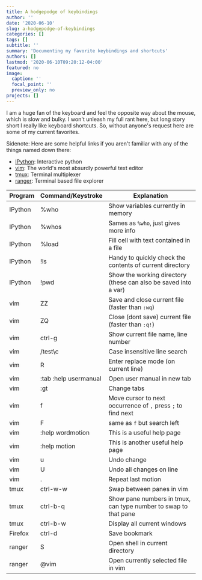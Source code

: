 ```yaml
---
title: A hodgepodge of keybindings
author: ''
date: '2020-06-10'
slug: a-hodgepodge-of-keybindings
categories: []
tags: []
subtitle: ''
summary: 'Documenting my favorite keybindings and shortcuts'
authors: []
lastmod: '2020-06-10T09:20:12-04:00'
featured: no
image:
  caption: ''
  focal_point: ''
  preview_only: no
projects: []
---
```


I am a huge fan of the keyboard and feel the opposite way about the mouse, which is slow and bulky. I won't unleash my full rant here, but long story short I really like keyboard shortcuts. So, without anyone's request here are some of my current favorites.

Sidenote: Here are some helpful links if you aren't familiar with any of the things named down there:

- [IPython](https://ipython.org/): Interactive python
- [vim](https://www.vim.org/): The world's most absurdly powerful text editor
- [tmux](https://github.com/tmux/tmux/wiki): Terminal multiplexer
- [ranger](https://github.com/ranger/ranger): Terminal based file explorer


| Program | Command/Keystroke  | Explanation                                           | 
|---------|----------|-----------------------------------------------------------------|
| IPython | %who     | Show variables currently in memory                              |
| IPython | %whos    | Sames as `%who`, just gives more info                           |
| IPython | %load    | Fill cell with text contained in a file                         |
| IPython | !ls      | Handy to quickly check the contents of current directory        |
| IPython | !pwd     | Show the working directory (these can also be saved into a var) |
| vim     | ZZ       | Save and close current file (faster than `:wq`)                 |
| vim     | ZQ       | Close (dont save) current file (faster than `:q!`)              |
| vim     | ctrl-g   | Show current file name, line number                             |
| vim     | /test\c  | Case insensitive line search                                    |
| vim     | R        | Enter replace mode (on current line)                            |
| vim     | :tab :help usermanual  |  Open user manual in new tab                      |
| vim     | :gt      | Change tabs                                                     |
| vim     | f        | Move cursor to next occurrence of `,` press `;` to find next    |
| vim     | F        | same as `f` but search left                                     |
| vim     | :help wordmotion  | This is a useful help page                             |
| vim     | :help motion |      This is another useful help page                       |
| vim     | u        | Undo change                                                     |
| vim     | U        | Undo all changes on line                                        |
| vim     | .        | Repeat last motion                                              |
| tmux    | ctrl-w-w | Swap between panes in vim                                       |
| tmux    | ctrl-b-q | Show pane numbers in tmux, can type number to swap to that pane |
| tmux    | ctrl-b-w | Display all current windows                                     |
| Firefox | ctrl-d   | Save bookmark                                                   |
| ranger  | S        | Open shell in current directory                                 |
| ranger  | @vim     | Open currently selected file in vim                             |

